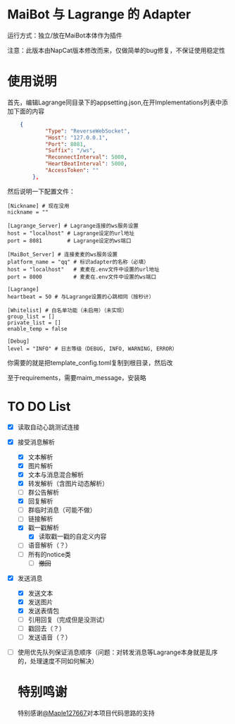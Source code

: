 # MaiBot 与 Lagrange 的 Adapter
运行方式：独立/放在MaiBot本体作为插件

注意：此版本由NapCat版本修改而来，仅做简单的bug修复，不保证使用稳定性

# 使用说明
首先，编辑Lagrange同目录下的appsetting.json,在开Implementations列表中添加下面的内容

``` json
	{
            "Type": "ReverseWebSocket",
            "Host": "127.0.0.1",
            "Port": 8081,
            "Suffix": "/ws",
            "ReconnectInterval": 5000,
            "HeartBeatInterval": 5000,
            "AccessToken": ""
        },

```

然后说明一下配置文件：

```
[Nickname] # 现在没用
nickname = ""

[Lagrange_Server] # Lagrange连接的ws服务设置
host = "localhost" # Lagrange设定的url地址
port = 8081        # Lagrange设定的ws端口

[MaiBot_Server] # 连接麦麦的ws服务设置
platform_name = "qq" # 标识adapter的名称（必填）
host = "localhost"   # 麦麦在.env文件中设置的url地址
port = 8000          # 麦麦在.env文件中设置的ws端口

[Lagrange]
heartbeat = 50 # 与Lagrange设置的心跳相同（按秒计）

[Whitelist] # 白名单功能（未启用）（未实现）
group_list = []
private_list = []
enable_temp = false

[Debug]
level = "INFO" # 日志等级（DEBUG, INFO, WARNING, ERROR）
```

你需要的就是把template_config.toml复制到根目录，然后改

至于requirements，需要maim_message，安装略


# TO DO List
- [x] 读取自动心跳测试连接
- [x] 接受消息解析
  - [x] 文本解析
  - [x] 图片解析
  - [x] 文本与消息混合解析
  - [x] 转发解析（含图片动态解析）
  - [ ] 群公告解析
  - [x] 回复解析
  - [ ] 群临时消息（可能不做）
  - [ ] 链接解析
  - [x] 戳一戳解析
    - [x] 读取戳一戳的自定义内容
  - [ ] 语音解析（？）
  - [ ] 所有的notice类
    - [ ] <del>撤回</del>
- [x] 发送消息
  - [x] 发送文本
  - [x] 发送图片
  - [x] 发送表情包
  - [ ] 引用回复（完成但是没测试）
  - [ ] 戳回去（？）
  - [ ] 发送语音（？）
- [ ] 使用优先队列保证消息顺序（问题：对转发消息等Lagrange本身就是乱序的，处理速度不同如何解决）

  # 特别鸣谢
  特别感谢[@Maple127667](https://github.com/Maple127667)对本项目代码思路的支持